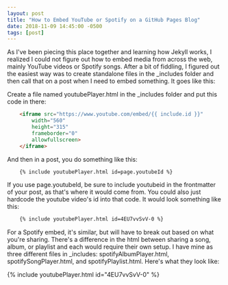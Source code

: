 ```yaml
---
layout: post
title: "How to Embed YouTube or Spotify on a GitHub Pages Blog"
date: 2018-11-09 14:45:00 -0500
tags: [post]
---
```


As I've been piecing this place together and learning how Jekyll works, I realized I could not figure out how to embed media from across the web, mainly YouTube videos or Spotify songs. After a bit of fiddling, I figured out the easiest way was to create standalone files in the _includes folder and then call that on a post when I need to embed something. It goes like this:

Create a file named youtubePlayer.html in the _includes folder and put this code in there:

```html
    <iframe src="https://www.youtube.com/embed/{{ include.id }}" 
        width="560" 
        height="315"
        frameborder="0" 
        allowfullscreen>
    </iframe>
```

And then in a post, you do something like this:
```html
    {% include youtubePlayer.html id=page.youtubeId %}
```

If you use page.youtubeId, be sure to include youtubeid in the frontmatter of your post, as that's where it would come from. You could also just hardcode the youtube video's id into that code. It would look something like this:

```html
    {% include youtubePlayer.html id=4EU7vvSvV-0 %}
```
For a Spotify embed, it's similar, but will have to break out based on what you're sharing. There's a difference in the html between sharing a song, album, or playlist and each would require their own setup. I have mine as three different files in _includes: spotifyAlbumPlayer.html, spotifySongPlayer.html, and spotifyPlaylist.html. Here's what they look like:


{% include youtubePlayer.html id="4EU7vvSvV-0" %}